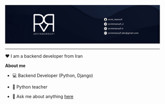 <div align="center">
  <img src="./banner.jpg" alt="banner" />
</div>

<hr>

<p>❤ I am a backend developer from Iran</p>

**About me**

- 💻 Backend Developer (Python, Django)

- 💙 Python teacher

- 💬 Ask me about anything [here](https://github.com/arvinmaroufi/arvinmaroufi/issues)
